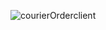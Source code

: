 ![courierOrderclient](https://user-images.githubusercontent.com/76729568/215354982-c26eaeb3-a694-4628-ad6b-28531badecfd.png)
